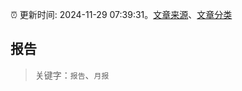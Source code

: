 :alarm_clock: 更新时间: 2024-11-29 07:39:31。[文章来源](/README.md)、[文章分类](/TAGS.md)

## 报告


> 关键字：`报告`、`月报`



